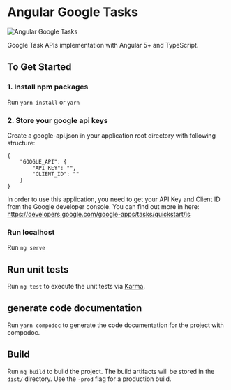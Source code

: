 # Angular Google Tasks
![Angular Google Tasks](https://github.com/danielkalbasi/angular-google-tasks/blob/master/src/assets/google%20task-demo.gif?raw=true)

Google Task APIs implementation with Angular 5+ and TypeScript.

## To Get Started
### 1. Install npm packages
Run `yarn install` or `yarn`

### 2. Store your google api keys
Create a google-api.json in your application root directory with following structure: 
````
{
    "GOOGLE_API": {
        "API_KEY": "",
        "CLIENT_ID": ""
    }
}
````

In order to use this application, you need to get your API Key and Client ID from the Google developer console. You can find out more in here: https://developers.google.com/google-apps/tasks/quickstart/js

### Run localhost
Run `ng serve`

## Run unit tests
Run `ng test` to execute the unit tests via [Karma](https://karma-runner.github.io).

## generate code documentation
Run `yarn compodoc` to generate the code documentation for the project with compodoc.

## Build
Run `ng build` to build the project. The build artifacts will be stored in the `dist/` directory. Use the `-prod` flag for a production build.